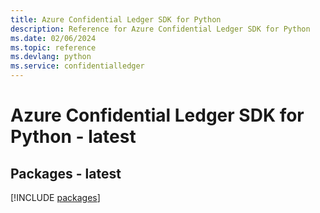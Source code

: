 ```yaml
---
title: Azure Confidential Ledger SDK for Python
description: Reference for Azure Confidential Ledger SDK for Python
ms.date: 02/06/2024
ms.topic: reference
ms.devlang: python
ms.service: confidentialledger
---
```

# Azure Confidential Ledger SDK for Python - latest
## Packages - latest
[!INCLUDE [packages](confidential-ledger-index.md)]